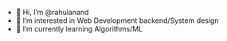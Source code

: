 - 👋 Hi, I’m @rahulanand
- 👀 I’m interested in Web Development backend/System design
- 🌱 I’m currently learning Algorithms/ML


<!---
rahulanand/rahulanand is a ✨ special ✨ repository because its `README.md` (this file) appears on your GitHub profile.
You can click the Preview link to take a look at your changes.
--->
